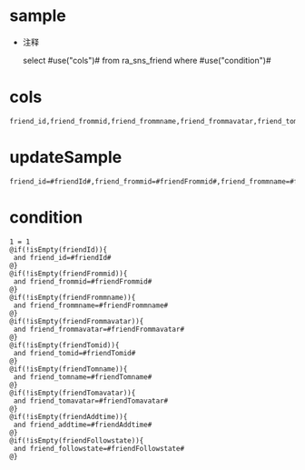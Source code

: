 sample
===
* 注释

	select #use("cols")# from ra_sns_friend  where  #use("condition")#

cols
===
	friend_id,friend_frommid,friend_frommname,friend_frommavatar,friend_tomid,friend_tomname,friend_tomavatar,friend_addtime,friend_followstate

updateSample
===
	
	friend_id=#friendId#,friend_frommid=#friendFrommid#,friend_frommname=#friendFrommname#,friend_frommavatar=#friendFrommavatar#,friend_tomid=#friendTomid#,friend_tomname=#friendTomname#,friend_tomavatar=#friendTomavatar#,friend_addtime=#friendAddtime#,friend_followstate=#friendFollowstate#

condition
===

	1 = 1  
	@if(!isEmpty(friendId)){
	 and friend_id=#friendId#
	@}
	@if(!isEmpty(friendFrommid)){
	 and friend_frommid=#friendFrommid#
	@}
	@if(!isEmpty(friendFrommname)){
	 and friend_frommname=#friendFrommname#
	@}
	@if(!isEmpty(friendFrommavatar)){
	 and friend_frommavatar=#friendFrommavatar#
	@}
	@if(!isEmpty(friendTomid)){
	 and friend_tomid=#friendTomid#
	@}
	@if(!isEmpty(friendTomname)){
	 and friend_tomname=#friendTomname#
	@}
	@if(!isEmpty(friendTomavatar)){
	 and friend_tomavatar=#friendTomavatar#
	@}
	@if(!isEmpty(friendAddtime)){
	 and friend_addtime=#friendAddtime#
	@}
	@if(!isEmpty(friendFollowstate)){
	 and friend_followstate=#friendFollowstate#
	@}
	
	